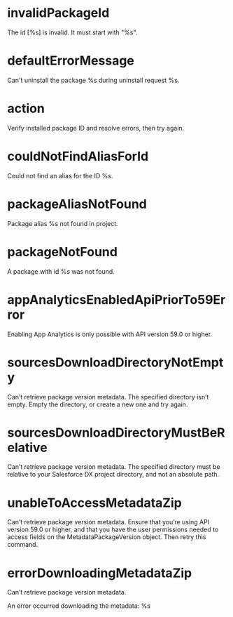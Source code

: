 # invalidPackageId

The id [%s] is invalid. It must start with "%s".

# defaultErrorMessage

Can't uninstall the package %s during uninstall request %s.

# action

Verify installed package ID and resolve errors, then try again.

# couldNotFindAliasForId

Could not find an alias for the ID %s.

# packageAliasNotFound

Package alias %s not found in project.

# packageNotFound

A package with id %s was not found.

# appAnalyticsEnabledApiPriorTo59Error

Enabling App Analytics is only possible with API version 59.0 or higher.

# sourcesDownloadDirectoryNotEmpty

Can’t retrieve package version metadata. The specified directory isn’t empty. Empty the directory, or create a new one and try again.

# sourcesDownloadDirectoryMustBeRelative

Can’t retrieve package version metadata.
The specified directory must be relative to your Salesforce DX project directory, and not an absolute path.

# unableToAccessMetadataZip

Can’t retrieve package version metadata. Ensure that you’re using API version 59.0 or higher, and that you have the user permissions needed to access fields on the MetadataPackageVersion object.
Then retry this command.

# errorDownloadingMetadataZip

Can’t retrieve package version metadata.

An error occurred downloading the metadata: %s
